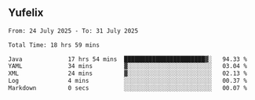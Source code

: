 ## Yufelix

<!--START_SECTION:waka-->

```txt
From: 24 July 2025 - To: 31 July 2025

Total Time: 18 hrs 59 mins

Java             17 hrs 54 mins  ███████████████████████▓░   94.33 %
YAML             34 mins         ▓░░░░░░░░░░░░░░░░░░░░░░░░   03.04 %
XML              24 mins         ▓░░░░░░░░░░░░░░░░░░░░░░░░   02.13 %
Log              4 mins          ░░░░░░░░░░░░░░░░░░░░░░░░░   00.37 %
Markdown         0 secs          ░░░░░░░░░░░░░░░░░░░░░░░░░   00.07 %
```

<!--END_SECTION:waka-->

